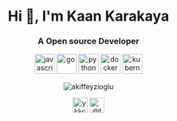 
<h1 align="center">Hi 👋, I'm Kaan Karakaya</h1>
<h3 align="center">A Open source Developer</h3>

<p align="center">
	<img src="https://devicons.github.io/devicon/devicon.git/icons/javascript/javascript-original.svg" alt="javascript" width="40" height="40"/>
	<img src="https://devicons.github.io/devicon/devicon.git/icons/go/go-original.svg" alt="go" width="40" height="40"/>
	<img src="https://devicons.github.io/devicon/devicon.git/icons/python/python-original.svg" alt="python" width="40" height="40"/>
	<img src="https://devicons.github.io/devicon/devicon.git/icons/docker/docker-original-wordmark.svg" alt="docker" width="40" height="40"/>
	<img src="https://kubernetes.io/images/favicon.png" alt="kubernetes" width="40" height="40"/>
</p>


<p align="center"><img align="center" src="https://github-readme-stats.vercel.app/api?username=theykk&show_icons=true&theme=tokyonight" alt="akiffeyzioglu" /></p>

<p align="center">
    <a href="https://twitter.com/ykkcode" target="blank"><img align="center" src="https://cdn.jsdelivr.net/npm/simple-icons@3.0.1/icons/twitter.svg" alt="ykkcode" height="30" width="30" /></a>    
    <a href="https://theykk.medium.com/" target="blank"><img align="center" src="https://cdn.jsdelivr.net/npm/simple-icons@3.0.1/icons/medium.svg" alt="@theykk" height="30" width="30" /></a>      
</p>
